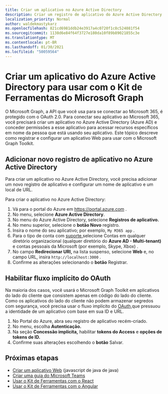 ```yaml
---
title: Criar um aplicativo no Azure Active Directory
description: Criar um registro de aplicativo do Azure Active Directory para se comunicar com o Microsoft 365
localization_priority: Normal
author: waldekmastykarz
ms.openlocfilehash: 821cd6981ddb24e3917a4c0720f1c8c524081f54
ms.sourcegitcommit: 1138d6e84f64f3727e180da10f89b89021855c3e
ms.translationtype: MT
ms.contentlocale: pt-BR
ms.lasthandoff: 01/30/2021
ms.locfileid: "50059564"
---
```

# <a name="create-an-azure-active-directory-app-to-use-with-the-microsoft-graph-toolkit"></a>Criar um aplicativo do Azure Active Directory para usar com o Kit de Ferramentas do Microsoft Graph

O Microsoft Graph, a API que você usa para se conectar ao Microsoft 365, é protegido com o OAuth 2.0. Para conectar seu aplicativo ao Microsoft 365, você precisará criar um aplicativo no Azure Active Directory (Azure AD) e conceder permissões a esse aplicativo para acessar recursos específicos em nome da pessoa que está usando seu aplicativo. Este tópico descreve como registrar e configurar um aplicativo Web para usar com o Microsoft Graph Toolkit.

## <a name="add-new-application-registration-in-azure-active-directory"></a>Adicionar novo registro de aplicativo no Azure Active Directory

Para criar um aplicativo no Azure Active Directory, você precisa adicionar um novo registro de aplicativo e configurar um nome de aplicativo e um local de URL.

Para criar o aplicativo no Azure Active Directory:

1. Vá para o portal do Azure em https://portal.azure.com .
1. No menu, selecione **Azure Active Directory**.
1. No menu do Azure Active Directory, selecione **Registros de aplicativo.**
1. No menu superior, selecione o **botão Novo** registro.
1. Insira o nome do seu aplicativo; por exemplo, `My M365 app` .
1. Para o tipo de conta com [suporte,](/azure/active-directory/develop/single-and-multi-tenant-apps#who-can-sign-in-to-your-app)selecione Contas em qualquer diretório organizacional (qualquer diretório do **Azure AD - Multi-tenant)** e contas pessoais da Microsoft (por exemplo, Skype, Xbox) .
1. No campo **Redirecionar URI,** na lista suspenso, selecione **Web** e, no campo URL, insira `http://localhost:3000` .
1. Confirme as alterações selecionando o **botão** Registrar.

## <a name="enable-oauth-implicit-flow"></a>Habilitar fluxo implícito do OAuth

Na maioria dos casos, você usará o Microsoft Graph Toolkit em aplicativos do lado do cliente que consistem apenas em código do lado do cliente. Como os aplicativos do lado do cliente não podem armazenar segredos com segurança, você precisa usar o fluxo implícito do [OAuth,](/azure/active-directory/develop/v2-oauth2-implicit-grant-flow?WT.mc_id=m365-10340-wmastyka)que pressuou a identidade de um aplicativo com base em sua ID e URL.

1. No Portal do Azure, abra seu registro de aplicativo recém-criado.
1. No menu, escolha **Autenticação.**
1. Na seção **Concessão implícita,** habilitar **tokens do Access** e **opções de tokens de ID.**
1. Confirme suas alterações escolhendo o **botão** Salvar.

## <a name="next-steps"></a>Próximas etapas

- [Criar um aplicativo Web](./build-a-web-app.md) (javascript de java de java)
- [Criar uma guia do Microsoft Teams](./build-a-microsoft-teams-tab.md)
- [Usar o Kit de Ferramentas com o React](./use-toolkit-with-react.md)
- [Usar o Kit de Ferramentas com o Angular](./use-toolkit-with-angular.md)

